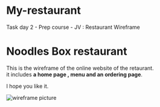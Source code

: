 # My-restaurant
Task day 2 - Prep course - JV : Restaurant Wireframe  

# Noodles Box restaurant  
This is the wireframe of the online website of the retaurant.   
it includes **a home page , menu and an ordering page**.   

I hope you like it. 

![wireframe picture](https://scontent.famm7-1.fna.fbcdn.net/v/t1.15752-9/271659945_291982922910454_2045120349106477268_n.jpg?_nc_cat=102&ccb=1-5&_nc_sid=ae9488&_nc_ohc=S-U85s_bSqMAX8vuOd5&_nc_ht=scontent.famm7-1.fna&oh=03_AVIW9RjlCOLJFelrOdVvZUten6JmuJELa-WhbLf4QOOQ8Q&oe=6209C592)  